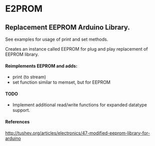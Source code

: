 E2PROM
======
## Replacement EEPROM Arduino Library. ##

See examples for usage of print and set methods.

Creates an instance called EEPROM for plug and play replacement of EEPROM library.

#### Reimplements EEPROM and adds: ####
  * print (to stream)
  * set function similar to memset, but for EEPROM

#### TODO ####
  * Implement additional read/write functions for expanded datatype support.

#### References ####
http://tushev.org/articles/electronics/47-modified-eeprom-library-for-arduino